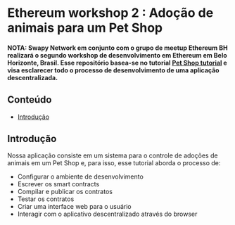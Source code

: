 # Ethereum workshop 2 : Adoção de animais para um Pet Shop 

#### NOTA: Swapy Network em conjunto com o grupo de meetup Ethereum BH realizará o segundo workshop de desenvolvimento em Ethereum em Belo Horizonte, Brasil. Esse repositório basea-se no tutorial [Pet Shop tutorial](http://truffleframework.com/tutorials/pet-shop) e visa esclarecer todo o processo de desenvolvimento de uma aplicação descentralizada.

## Conteúdo

* [Introdução](#introducao)
  
## Introdução

Nossa aplicação consiste em um sistema para o controle de adoções de animais em um Pet Shop e, para isso, esse tutorial aborda o processo de:

* Configurar o ambiente de desenvolvimento
* Escrever os smart contracts
* Compilar e publicar os contratos
* Testar os contratos 
* Criar uma interface web para o usuário
* Interagir com o aplicativo descentralizado através do browser

